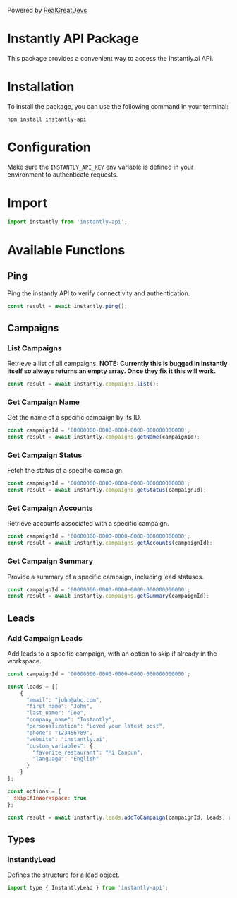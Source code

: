 Powered by [RealGreatDevs](https://realgreatdevs.com)

# Instantly API Package

This package provides a convenient way to access the Instantly.ai API. 

# Installation

To install the package, you can use the following command in your terminal:

```shell
npm install instantly-api
```

# Configuration

Make sure the `INSTANTLY_API_KEY` env variable is defined in your environment to authenticate requests.

# Import

```javascript
import instantly from 'instantly-api';
```

# Available Functions
## Ping
Ping the instantly API to verify connectivity and authentication.

```javascript
const result = await instantly.ping();
```

## Campaigns
### List Campaigns
Retrieve a list of all campaigns.
**NOTE: Currently this is bugged in instantly itself so always returns an empty array. Once they fix it this will work.**

```javascript
const result = await instantly.campaigns.list();
```

### Get Campaign Name
Get the name of a specific campaign by its ID.

```javascript
const campaignId = '00000000-0000-0000-0000-000000000000';
const result = await instantly.campaigns.getName(campaignId);
```

### Get Campaign Status
Fetch the status of a specific campaign.

```javascript
const campaignId = '00000000-0000-0000-0000-000000000000';
const result = await instantly.campaigns.getStatus(campaignId);
```

### Get Campaign Accounts
Retrieve accounts associated with a specific campaign.

```javascript
const campaignId = '00000000-0000-0000-0000-000000000000';
const result = await instantly.campaigns.getAccounts(campaignId);
```

### Get Campaign Summary
Provide a summary of a specific campaign, including lead statuses.

```javascript
const campaignId = '00000000-0000-0000-0000-000000000000';
const result = await instantly.campaigns.getSummary(campaignId);
```

## Leads
### Add Campaign Leads
Add leads to a specific campaign, with an option to skip if already in the workspace.

```javascript
const campaignId = '00000000-0000-0000-0000-000000000000';

const leads = [[
    {
      "email": "john@abc.com",
      "first_name": "John",
      "last_name": "Doe",
      "company_name": "Instantly",
      "personalization": "Loved your latest post",
      "phone": "123456789",
      "website": "instantly.ai",
      "custom_variables": {
        "favorite_restaurant": "Mi Cancun",
        "language": "English"
      }
    }
];

const options = {
  skipIfInWorkspace: true 
};

const result = await instantly.leads.addToCampaign(campaignId, leads, options);
```

## Types
### InstantlyLead
Defines the structure for a lead object.

```javascript
import type { InstantlyLead } from 'instantly-api';
```

